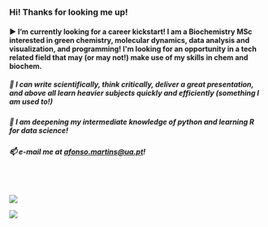 ### Hi! Thanks for looking me up!

#### ▶️ I’m currently looking for a career kickstart! I am a Biochemistry MSc interested in green chemistry, molecular dynamics, data analysis and visualization, and programming! I'm looking for an opportunity in a tech related field that may (or may not!) make use of my skills in chem and biochem.

##### 🤹 I can write scientifically, think critically, deliver a great presentation, and above all learn heavier subjects quickly and efficiently (something I am used to!)

##### 🧠 I am deepening my intermediate knowledge of python and learning R for data science!

##### 📫 e-mail me at afonso.martins@ua.pt!

<br/><br/>

[<img src="https://img.shields.io/badge/LinkedIn-0077B5?style=for-the-badge&logo=linkedin&logoColor=white"/>](https://www.linkedin.com/in/afonso-martins/)


[<img src="https://www.codewars.com/users/AC-Martins/badges/small"/>](https://www.codewars.com/users/AC-Martins)
